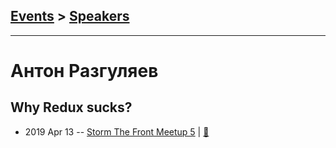 ## [Events](../README.md) > [Speakers](../speakers.md)
---

# Антон Разгуляев

## Why Redux sucks?
- 2019 Apr 13 -- [Storm The Front Meetup 5](https://www.youtube.com/watch?v=YDs5yQhyrhg)  | [:notebook:](https://slides.com/avernikoz/deck-1#/)  
